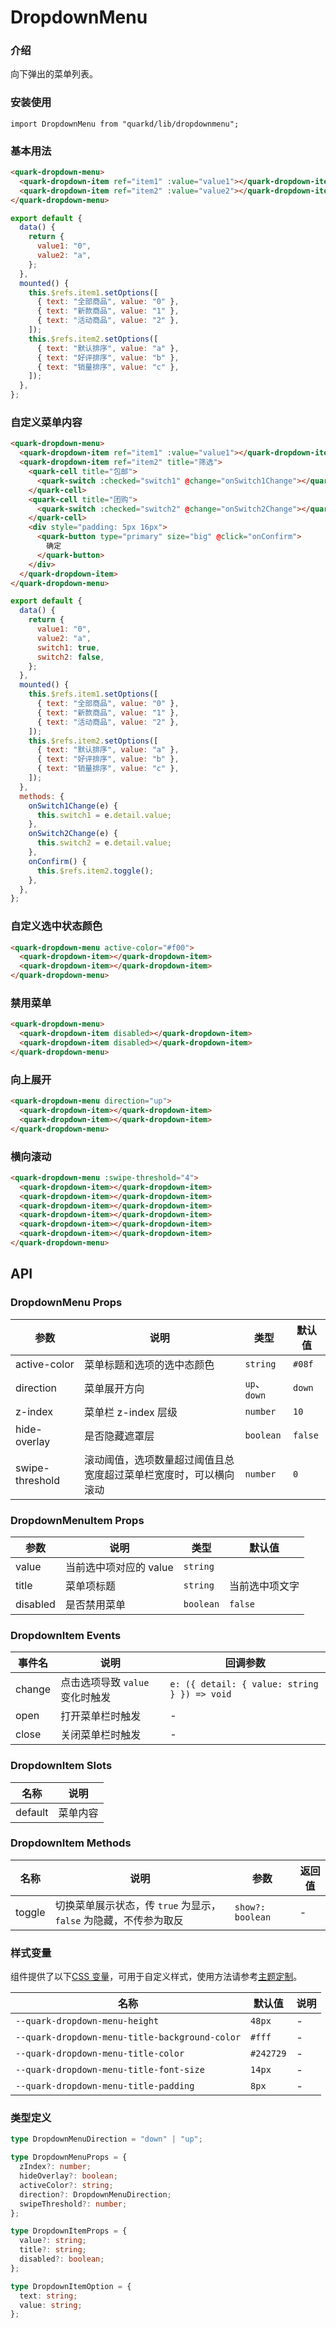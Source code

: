 # DropdownMenu

### 介绍

向下弹出的菜单列表。

### 安装使用

```tsx
import DropdownMenu from "quarkd/lib/dropdownmenu";
```

### 基本用法

```html
<quark-dropdown-menu>
  <quark-dropdown-item ref="item1" :value="value1"></quark-dropdown-item>
  <quark-dropdown-item ref="item2" :value="value2"></quark-dropdown-item>
</quark-dropdown-menu>
```

```js
export default {
  data() {
    return {
      value1: "0",
      value2: "a",
    };
  },
  mounted() {
    this.$refs.item1.setOptions([
      { text: "全部商品", value: "0" },
      { text: "新款商品", value: "1" },
      { text: "活动商品", value: "2" },
    ]);
    this.$refs.item2.setOptions([
      { text: "默认排序", value: "a" },
      { text: "好评排序", value: "b" },
      { text: "销量排序", value: "c" },
    ]);
  },
};
```

### 自定义菜单内容

```html
<quark-dropdown-menu>
  <quark-dropdown-item ref="item1" :value="value1"></quark-dropdown-item>
  <quark-dropdown-item ref="item2" title="筛选">
    <quark-cell title="包邮">
      <quark-switch :checked="switch1" @change="onSwitch1Change"></quark-switch>
    </quark-cell>
    <quark-cell title="团购">
      <quark-switch :checked="switch2" @change="onSwitch2Change"></quark-switch>
    </quark-cell>
    <div style="padding: 5px 16px">
      <quark-button type="primary" size="big" @click="onConfirm">
        确定
      </quark-button>
    </div>
  </quark-dropdown-item>
</quark-dropdown-menu>
```

```js
export default {
  data() {
    return {
      value1: "0",
      value2: "a",
      switch1: true,
      switch2: false,
    };
  },
  mounted() {
    this.$refs.item1.setOptions([
      { text: "全部商品", value: "0" },
      { text: "新款商品", value: "1" },
      { text: "活动商品", value: "2" },
    ]);
    this.$refs.item2.setOptions([
      { text: "默认排序", value: "a" },
      { text: "好评排序", value: "b" },
      { text: "销量排序", value: "c" },
    ]);
  },
  methods: {
    onSwitch1Change(e) {
      this.switch1 = e.detail.value;
    },
    onSwitch2Change(e) {
      this.switch2 = e.detail.value;
    },
    onConfirm() {
      this.$refs.item2.toggle();
    },
  },
};
```

### 自定义选中状态颜色

```html
<quark-dropdown-menu active-color="#f00">
  <quark-dropdown-item></quark-dropdown-item>
  <quark-dropdown-item></quark-dropdown-item>
</quark-dropdown-menu>
```

### 禁用菜单

```html
<quark-dropdown-menu>
  <quark-dropdown-item disabled></quark-dropdown-item>
  <quark-dropdown-item disabled></quark-dropdown-item>
</quark-dropdown-menu>
```

### 向上展开

```html
<quark-dropdown-menu direction="up">
  <quark-dropdown-item></quark-dropdown-item>
  <quark-dropdown-item></quark-dropdown-item>
</quark-dropdown-menu>
```

### 横向滚动

```html
<quark-dropdown-menu :swipe-threshold="4">
  <quark-dropdown-item></quark-dropdown-item>
  <quark-dropdown-item></quark-dropdown-item>
  <quark-dropdown-item></quark-dropdown-item>
  <quark-dropdown-item></quark-dropdown-item>
  <quark-dropdown-item></quark-dropdown-item>
  <quark-dropdown-item></quark-dropdown-item>
</quark-dropdown-menu>
```

## API

### DropdownMenu Props

| 参数            | 说明                                                             | 类型         | 默认值  |
| --------------- | ---------------------------------------------------------------- | ------------ | ------- |
| active-color    | 菜单标题和选项的选中态颜色                                       | `string`     | `#08f`  |
| direction       | 菜单展开方向                                                     | `up`、`down` | `down`  |
| z-index         | 菜单栏 z-index 层级                                              | `number`     | `10`    |
| hide-overlay    | 是否隐藏遮罩层                                                   | `boolean`    | `false` |
| swipe-threshold | 滚动阈值，选项数量超过阈值且总宽度超过菜单栏宽度时，可以横向滚动 | `number`     | `0`     |

### DropdownMenuItem Props

| 参数     | 说明                   | 类型      | 默认值         |
| -------- | ---------------------- | --------- | -------------- |
| value    | 当前选中项对应的 value | `string`  |                |
| title    | 菜单项标题             | `string`  | 当前选中项文字 |
| disabled | 是否禁用菜单           | `boolean` | `false`        |

### DropdownItem Events

| 事件名 | 说明                            | 回调参数                                     |
| ------ | ------------------------------- | -------------------------------------------- |
| change | 点击选项导致 `value` 变化时触发 | `e: ({ detail: { value: string } }) => void` |
| open   | 打开菜单栏时触发                | -                                            |
| close  | 关闭菜单栏时触发                | -                                            |

### DropdownItem Slots

| 名称    | 说明     |
| ------- | -------- |
| default | 菜单内容 |

### DropdownItem Methods

| 名称   | 说明                                                             | 参数             | 返回值 |
| ------ | ---------------------------------------------------------------- | ---------------- | ------ |
| toggle | 切换菜单展示状态，传 `true` 为显示，`false` 为隐藏，不传参为取反 | `show?: boolean` | -      |

### 样式变量

组件提供了以下[CSS 变量](https://developer.mozilla.org/zh-CN/docs/Web/CSS/Using_CSS_custom_properties)，可用于自定义样式，使用方法请参考[主题定制](#/zh-CN/guide/theme)。

| 名称                                           | 默认值    | 说明 |
| ---------------------------------------------- | --------- | ---- |
| `--quark-dropdown-menu-height`                 | `48px`    | -    |
| `--quark-dropdown-menu-title-background-color` | `#fff`    | -    |
| `--quark-dropdown-menu-title-color`            | `#242729` | -    |
| `--quark-dropdown-menu-title-font-size`        | `14px`    | -    |
| `--quark-dropdown-menu-title-padding`          | `8px`     | -    |

### 类型定义

```ts
type DropdownMenuDirection = "down" | "up";

type DropdownMenuProps = {
  zIndex?: number;
  hideOverlay?: boolean;
  activeColor?: string;
  direction?: DropdownMenuDirection;
  swipeThreshold?: number;
};

type DropdownItemProps = {
  value?: string;
  title?: string;
  disabled?: boolean;
};

type DropdownItemOption = {
  text: string;
  value: string;
};
```
